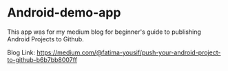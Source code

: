 # Android-demo-app

This app was for my medium blog for beginner's guide to publishing Android Projects to Github. 

Blog Link: https://medium.com/@fatima-yousif/push-your-android-project-to-github-b6b7bb8007ff
